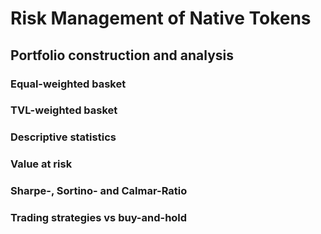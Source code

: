 # Risk Management of Native Tokens

## Portfolio construction and analysis

### Equal-weighted basket

### TVL-weighted basket

### Descriptive statistics

### Value at risk

### Sharpe-, Sortino- and Calmar-Ratio

### Trading strategies vs buy-and-hold
